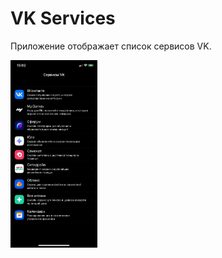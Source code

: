 # VK Services
Приложение отображает список сервисов VK.

<img src="screenshots/vkServices.jpg" height = 300/> 
